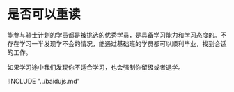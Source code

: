 # 是否可以重读

能参与骑士计划的学员都是被挑选的优秀学员，是具备学习能力和学习态度的。不存在学习一半发现学不会的情况，能通过基础班的学员都可以顺利毕业，找到合适的工作。

如果学习途中我们发现你不适合学习，也会强制你留级或者退学。

!INCLUDE "../baidujs.md"
